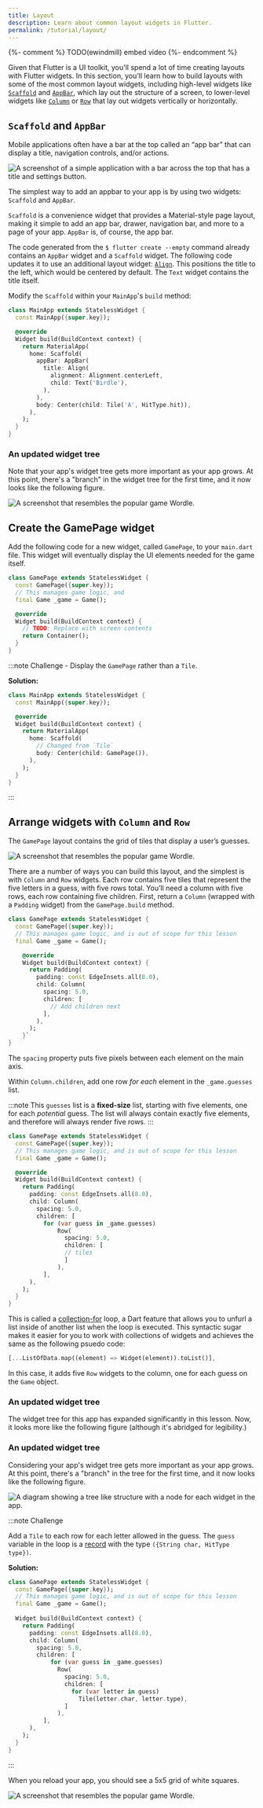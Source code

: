 ```yaml
---
title: Layout
description: Learn about common layout widgets in Flutter.
permalink: /tutorial/layout/
---
```


{%- comment %} TODO(ewindmill) embed video {%- endcomment %}


Given that Flutter is a UI toolkit, you'll spend a lot of time creating layouts
with Flutter widgets. In this section, you'll learn how to build layouts with
some of the most common layout widgets, including high-level widgets like
[`Scaffold`][] and [`AppBar`][], which lay out the structure of a screen, to
lower-level widgets like [`Column`][] or [`Row`][] 
that lay out widgets vertically or horizontally.

## `Scaffold` and `AppBar`

Mobile applications often have a bar at the top called an “app bar” that can
display a title, navigation controls, and/or actions. 

<img src='/assets/images/docs/tutorial/apppad.png' alt="A screenshot of a simple application with a bar across the top that has a title and settings button.">

The simplest way to add an appbar to your app is by using two widgets:
`Scaffold` and `AppBar`.

`Scaffold` is a convenience widget that provides a Material-style page layout,
making it simple to add an app bar, drawer, navigation bar, and more to a page of
your app. `AppBar` is, of course, the app bar.

The code generated from the `$ flutter create --empty` command already contains
an `AppBar` widget and a `Scaffold` widget. The following code updates it to use an
additional layout widget: [`Align`][]. This positions the title to the left,
which would be centered by default. The `Text` widget contains the
title itself.

Modify the `Scaffold` within your `MainApp`'s `build` method:

```dart
class MainApp extends StatelessWidget {
  const MainApp({super.key});

  @override
  Widget build(BuildContext context) {
    return MaterialApp(
      home: Scaffold(
        appBar: AppBar(
          title: Align(
            alignment: Alignment.centerLeft,
            child: Text('Birdle'),
          ),
        ),
        body: Center(child: Tile('A', HitType.hit)),
      ),
    );
  }
}
```

### An updated widget tree

Note that your app's widget tree gets more important as your app
grows. At this point, there's a "branch" in the widget tree for the first
time, and it now looks like the following figure.

<img src='/assets/images/docs/tutorial/widget_tree_with_app_bar.png' alt="A screenshot that resembles the popular game Wordle.">


## Create the GamePage widget

Add the following code for a new widget, called `GamePage`, to your `main.dart`
file. This widget will eventually display the UI elements needed for the game
itself.

```dart
class GamePage extends StatelessWidget {
  const GamePage({super.key});
  // This manages game logic, and 
  final Game _game = Game();

  @override
  Widget build(BuildContext context) {
    // TODO: Replace with screen contents
    return Container();
  }
}
```

:::note Challenge - Display the `GamePage` rather than a `Tile`.

**Solution:**

```dart
class MainApp extends StatelessWidget {
  const MainApp({super.key});

  @override
  Widget build(BuildContext context) {
    return MaterialApp(
      home: Scaffold(
        // Changed from `Tile` 
        body: Center(child: GamePage()),
      ),
    );
  }
}
```
:::

## Arrange widgets with `Column` and `Row`

The `GamePage` layout contains the grid of tiles that display a user’s guesses.

<img src='/assets/images/docs/tutorial/birdle.png' alt="A screenshot that resembles the popular game Wordle.">

There are a number of ways you can build this layout, and the simplest is with
`Column` and `Row` widgets.  Each row contains five tiles that represent the
five letters in a guess, with five rows total. You’ll need a column
with five rows, each row containing five children.
First, return a `Column` (wrapped with a `Padding`
widget) from the `GamePage.build` method.

```dart
class GamePage extends StatelessWidget {
  const GamePage({super.key});
  // This manages game logic, and is out of scope for this lesson
  final Game _game = Game();

    @override
    Widget build(BuildContext context) {
      return Padding(
        padding: const EdgeInsets.all(8.0),
        child: Column(
          spacing: 5.0,
          children: [
            // Add children next
          ],
        ),
      );
    }`
}
```

The `spacing` property puts five pixels between each element on the main axis.

Within `Column.children`, add one row *for each* element in the `_game.guesses`
list. 

:::note 
This `guesses` list is a **fixed-size** list, starting with five
elements, one for each *potential* guess. The list will always contain exactly five
elements, and therefore will always render five rows. 
:::

```dart
class GamePage extends StatelessWidget {
  const GamePage({super.key});
  // This manages game logic, and is out of scope for this lesson
  final Game _game = Game();

  @override
  Widget build(BuildContext context) {
    return Padding(
      padding: const EdgeInsets.all(8.0),
      child: Column(
        spacing: 5.0,
        children: [
          for (var guess in _game.guesses)
              Row(
                spacing: 5.0,
                children: [
                // tiles
                ]
              ),
          ],
      ),
    );
  }
}
```

This is called a [collection-for][] loop, a Dart feature that allows you to
unfurl a list inside of another list when the loop is executed.
This syntactic sugar makes it easier for you to work
with collections of widgets and achieves the same as the following psuedo code:

```dart
[...ListOfData.map((element) => Widget(element)).toList()],
```

In this case, it adds five `Row` widgets to the column, one for each guess
on the `Game` object.

### An updated widget tree

The widget tree for this app has expanded significantly in this
lesson. Now, it looks more like the following figure (although it's
abridged for legibility.)

### An updated widget tree

Considering your app's widget tree gets more important as your app
grows. At this point, there's a "branch" in the tree for the first
time, and it now looks like the following figure.

<img src='/assets/images/docs/tutorial/widget_tree_rows_columns.png' alt="A diagram showing a tree like structure with a node for each widget in the app.">

:::note Challenge

Add a `Tile` to each row for each letter allowed in the guess. 
The `guess` variable in the loop is a [record][] with the type 
`({String char, HitType type})`.

**Solution:**

```dart
class GamePage extends StatelessWidget {
  const GamePage({super.key});
  // This manages game logic, and is out of scope for this lesson
  final Game _game = Game();
    
  Widget build(BuildContext context) {
    return Padding(
      padding: const EdgeInsets.all(8.0),
      child: Column(
        spacing: 5.0,
        children: [
            for (var guess in _game.guesses)
              Row(
                spacing: 5.0,
                children: [
                  for (var letter in guess) 
                    Tile(letter.char, letter.type),
                ]
              ),
          ],
      ),
    );
  }
}
```

:::

When you reload your app, you should see a 5x5 grid of white squares.

<img src='/assets/images/docs/tutorial/grid_of_tiles.png' alt="A screenshot that resembles the popular game Wordle.">

[`AppBar`]: {{site.api}}/flutter/material/AppBar-class.html
[`Scaffold`]: {{site.api}}/flutter/material/Scaffold-class.html
[`Column`]:  {{site.api}}/flutter/widgets/Column-class.html
[`Row`]: {{site.api}}/flutter/widgets/Row-class.html
[`Align`]: {{site.api}}/flutter/widgets/Align-class.html
[collection-for]: {{site.dart-site}}/language/collections#for-element
[record]: {{site.dart-site}}/language/records